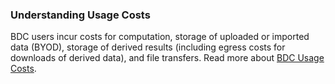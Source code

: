### Understanding Usage Costs

BDC users incur costs for computation, storage of uploaded or imported data (BYOD),
storage of derived results (including egress costs for downloads of derived data),
and file transfers. Read more about [BDC Usage Costs](/user-resources/usage-costs).
